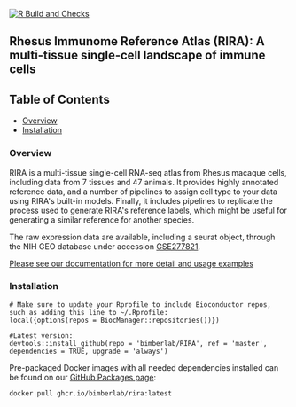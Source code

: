 [![R Build and Checks](https://github.com/bimberlab/RIRA/actions/workflows/R-CMD-check.yaml/badge.svg)](https://github.com/bimberlab/RIRA/actions/workflows/R-CMD-check.yaml)

## Rhesus Immunome Reference Atlas (RIRA): A multi-tissue single-cell landscape of immune cells

## Table of Contents
* [Overview](#overview)
* [Installation](#installation)


### <a name = "overview">Overview</a>

RIRA is a multi-tissue single-cell RNA-seq atlas from Rhesus macaque cells, including data from 7 tissues and 47 animals. 
It provides highly annotated reference data, and a number of pipelines to assign cell type to your data using RIRA's built-in models.
Finally, it includes pipelines to replicate the process used to generate RIRA's reference labels, which might be useful for generating a similar reference for another species.      

The raw expression data are available, including a seurat object, through the NIH GEO database under accession [GSE277821](https://www.ncbi.nlm.nih.gov/geo/query/acc.cgi?acc=GSE277821).

[Please see our documentation for more detail and usage examples](https://bimberlab.github.io/RIRA/)


### <a name="installation">Installation</a>
```
# Make sure to update your Rprofile to include Bioconductor repos, such as adding this line to ~/.Rprofile:
local({options(repos = BiocManager::repositories())})

#Latest version:
devtools::install_github(repo = 'bimberlab/RIRA', ref = 'master', dependencies = TRUE, upgrade = 'always')
```

Pre-packaged Docker images with all needed dependencies installed can be found on our [GitHub Packages page](https://github.com/orgs/bimberlab/RIRA/pkgs/container/rira):

```
docker pull ghcr.io/bimberlab/rira:latest
```
